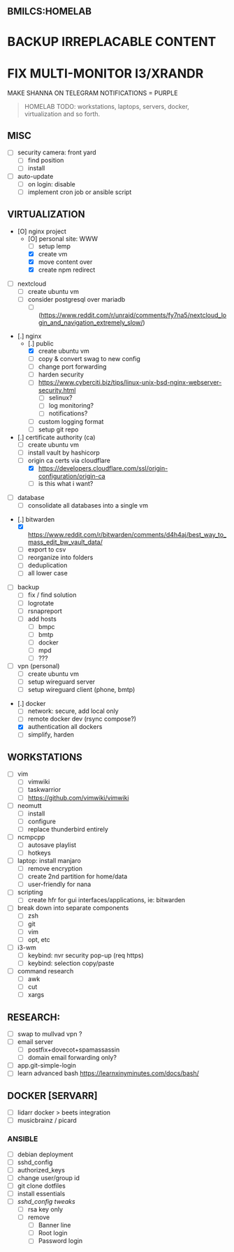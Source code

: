 ## BMILCS:HOMELAB

# BACKUP IRREPLACABLE CONTENT 
# FIX MULTI-MONITOR I3/XRANDR

MAKE SHANNA ON TELEGRAM NOTIFICATIONS = PURPLE

> HOMELAB TODO: workstations, laptops, servers, docker, virtualization and so forth.

## MISC
* [ ] security camera: front yard
  * [ ] find position
  * [ ] install
* [ ] auto-update
  * [ ] on login: disable
  * [ ] implement cron job or ansible script

## VIRTUALIZATION

* [O] nginx project
  * [O] personal site: WWW
    * [ ] setup lemp
    * [X] create vm
    * [X] move content over
    * [X] create npm redirect

* [ ] nextcloud
  * [ ] create ubuntu vm
  * [ ] consider postgresql over mariadb
    * [ ] (https://www.reddit.com/r/unraid/comments/fy7na5/nextcloud_login_and_navigation_extremely_slow/)

* [.] nginx
  * [.] public
    * [X] create ubuntu vm
    * [ ] copy & convert swag to new config
    * [ ] change port forwarding
    * [ ] harden security
    * [ ] https://www.cyberciti.biz/tips/linux-unix-bsd-nginx-webserver-security.html
      * [ ] selinux?
      * [ ] log monitoring?
      * [ ] notifications?
    * [ ] custom logging format
    * [ ] setup git repo

* [.] certificate authority (ca)
  * [ ] create ubuntu vm
  * [ ] install vault by hashicorp
  * [ ] origin ca certs via cloudflare
    * [X] https://developers.cloudflare.com/ssl/origin-configuration/origin-ca
    * [ ] is this what i want?

* [ ] database
  * [ ] consolidate all databases into a single vm

* [.] bitwarden
  * [X] https://www.reddit.com/r/bitwarden/comments/d4h4aj/best_way_to_mass_edit_bw_vault_data/
  * [ ] export to csv
  * [ ] reorganize into folders
  * [ ] deduplication
  * [ ] all lower case

* [ ] backup
  * [ ] fix / find solution
  * [ ] logrotate
  * [ ] rsnapreport
  * [ ] add hosts
    * [ ] bmpc
    * [ ] bmtp
    * [ ] docker
    * [ ] mpd
    * [ ] ???

* [ ] vpn (personal)
  * [ ] create ubuntu vm
  * [ ] setup wireguard server
  * [ ] setup wireguard client (phone, bmtp)

* [.] docker
  * [ ] network: secure, add local only
  * [ ] remote docker dev (rsync compose?)
  * [X] authentication all dockers
  * [ ] simplify, harden

## WORKSTATIONS

* [ ] vim
  * [ ] vimwiki
  * [ ] taskwarrior
  * [ ] https://github.com/vimwiki/vimwiki
* [ ] neomutt
  * [ ] install
  * [ ] configure
  * [ ] replace thunderbird entirely
* [ ] ncmpcpp
  * [ ] autosave playlist
  * [ ] hotkeys
* [ ] laptop: install manjaro
  * [ ] remove encryption
  * [ ] create 2nd partition for home/data
  * [ ] user-friendly for nana
* [ ] scripting
  * [ ] create hfr for gui interfaces/applications, ie: bitwarden
* [ ] break down into separate components
  * [ ] zsh
  * [ ] git
  * [ ] vim
  * [ ] opt, etc
* [ ] i3-wm
  - [ ] keybind: nvr security pop-up (req https)
  - [ ] keybind: selection copy/paste
* [ ] command research
  * [ ] awk
  * [ ] cut
  * [ ] xargs

## RESEARCH:
* [ ] swap to mullvad vpn ?
* [ ] email server
  * [ ] postfix+dovecot+spamassassin
  * [ ] domain email forwarding only?
* [ ] app.git-simple-login
* [ ] learn advanced bash https://learnxinyminutes.com/docs/bash/

## DOCKER [SERVARR]

* [ ] lidarr docker > beets integration
* [ ] musicbrainz / picard

### ANSIBLE

* [ ] debian deployment
* [ ] sshd_config
* [ ] authorized_keys
* [ ] change user/group id
* [ ] git clone dotfiles
* [ ] install essentials
* [ ] *sshd_config tweaks*
  * [ ] rsa key only
  * [ ] remove
    * [ ] Banner line
    * [ ] Root login
    * [ ] Password login
